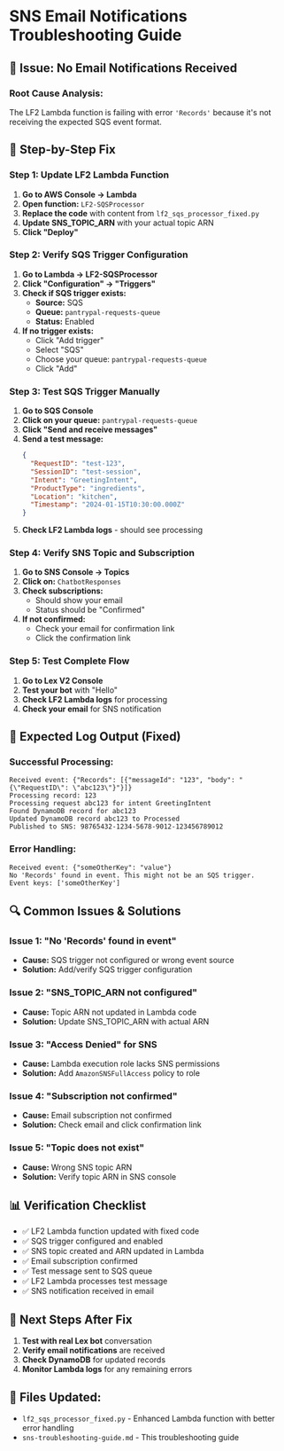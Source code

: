 # SNS Email Notifications Troubleshooting Guide

## 🚨 **Issue: No Email Notifications Received**

### **Root Cause Analysis:**
The LF2 Lambda function is failing with error `'Records'` because it's not receiving the expected SQS event format.

## 🔧 **Step-by-Step Fix**

### **Step 1: Update LF2 Lambda Function**
1. **Go to AWS Console → Lambda**
2. **Open function:** `LF2-SQSProcessor`
3. **Replace the code** with content from `lf2_sqs_processor_fixed.py`
4. **Update SNS_TOPIC_ARN** with your actual topic ARN
5. **Click "Deploy"**

### **Step 2: Verify SQS Trigger Configuration**
1. **Go to Lambda → LF2-SQSProcessor**
2. **Click "Configuration" → "Triggers"**
3. **Check if SQS trigger exists:**
   - **Source:** SQS
   - **Queue:** `pantrypal-requests-queue`
   - **Status:** Enabled
4. **If no trigger exists:**
   - Click "Add trigger"
   - Select "SQS"
   - Choose your queue: `pantrypal-requests-queue`
   - Click "Add"

### **Step 3: Test SQS Trigger Manually**
1. **Go to SQS Console**
2. **Click on your queue:** `pantrypal-requests-queue`
3. **Click "Send and receive messages"**
4. **Send a test message:**
   ```json
   {
     "RequestID": "test-123",
     "SessionID": "test-session",
     "Intent": "GreetingIntent",
     "ProductType": "ingredients",
     "Location": "kitchen",
     "Timestamp": "2024-01-15T10:30:00.000Z"
   }
   ```
5. **Check LF2 Lambda logs** - should see processing

### **Step 4: Verify SNS Topic and Subscription**
1. **Go to SNS Console → Topics**
2. **Click on:** `ChatbotResponses`
3. **Check subscriptions:**
   - Should show your email
   - Status should be "Confirmed"
4. **If not confirmed:**
   - Check your email for confirmation link
   - Click the confirmation link

### **Step 5: Test Complete Flow**
1. **Go to Lex V2 Console**
2. **Test your bot** with "Hello"
3. **Check LF2 Lambda logs** for processing
4. **Check your email** for SNS notification

## 🧪 **Expected Log Output (Fixed)**

### **Successful Processing:**
```
Received event: {"Records": [{"messageId": "123", "body": "{\"RequestID\": \"abc123\"}"}]}
Processing record: 123
Processing request abc123 for intent GreetingIntent
Found DynamoDB record for abc123
Updated DynamoDB record abc123 to Processed
Published to SNS: 98765432-1234-5678-9012-123456789012
```

### **Error Handling:**
```
Received event: {"someOtherKey": "value"}
No 'Records' found in event. This might not be an SQS trigger.
Event keys: ['someOtherKey']
```

## 🔍 **Common Issues & Solutions**

### **Issue 1: "No 'Records' found in event"**
- **Cause:** SQS trigger not configured or wrong event source
- **Solution:** Add/verify SQS trigger configuration

### **Issue 2: "SNS_TOPIC_ARN not configured"**
- **Cause:** Topic ARN not updated in Lambda code
- **Solution:** Update SNS_TOPIC_ARN with actual ARN

### **Issue 3: "Access Denied" for SNS**
- **Cause:** Lambda execution role lacks SNS permissions
- **Solution:** Add `AmazonSNSFullAccess` policy to role

### **Issue 4: "Subscription not confirmed"**
- **Cause:** Email subscription not confirmed
- **Solution:** Check email and click confirmation link

### **Issue 5: "Topic does not exist"**
- **Cause:** Wrong SNS topic ARN
- **Solution:** Verify topic ARN in SNS console

## 📊 **Verification Checklist**

- ✅ LF2 Lambda function updated with fixed code
- ✅ SQS trigger configured and enabled
- ✅ SNS topic created and ARN updated in Lambda
- ✅ Email subscription confirmed
- ✅ Test message sent to SQS queue
- ✅ LF2 Lambda processes test message
- ✅ SNS notification received in email

## 🎯 **Next Steps After Fix**

1. **Test with real Lex bot** conversation
2. **Verify email notifications** are received
3. **Check DynamoDB** for updated records
4. **Monitor Lambda logs** for any remaining errors

## 📁 **Files Updated:**
- `lf2_sqs_processor_fixed.py` - Enhanced Lambda function with better error handling
- `sns-troubleshooting-guide.md` - This troubleshooting guide
